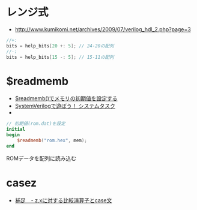 # レンジ式
- http://www.kumikomi.net/archives/2009/07/verilog_hdl_2.php?page=3

```Verilog
//+:
bits = help_bits[20 +: 5]; // 24-20の配列
//-:
bits = help_bits[15 -: 5]; // 15-11の配列
```


# $readmemb
- [$readmemb()でメモリの初期値を設定する](https://www.k0b0srecord.com/entry/2019/02/05/210140)
- [SystemVerilogで遊ぼう！ システムタスク](https://sites.google.com/site/playsystemverilog/others/system_task)
- 
```Verilog
// 初期値(rom.dat)を設定
initial 
begin
    $readmemb("rom.hex", mem);
end
```
ROMデータを配列に読み込む

# casez
- [補足　- z,xに対する比較演算子とcase文](http://zakii.la.coocan.jp/hdl/59a_zx_compare.htm)
